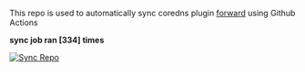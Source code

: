 This repo is used to automatically sync coredns plugin [forward](https://github.com/QZLin/forward) using Github Actions

**sync job ran [334] times**

[![Sync Repo](https://github.com/QZLin/coredns-extract/actions/workflows/sync.yaml/badge.svg)](https://github.com/QZLin/coredns-extract/actions/workflows/sync.yaml)
